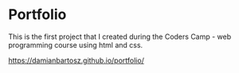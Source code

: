 # Portfolio
This is the first project that I created during the Coders Camp - web programming course using html and css.

https://damianbartosz.github.io/portfolio/

